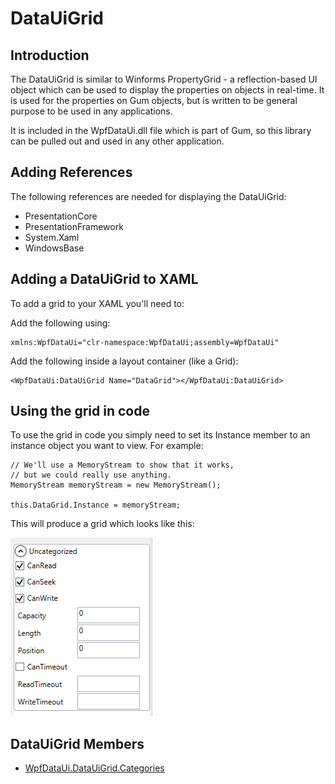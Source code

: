# DataUiGrid

## Introduction

The DataUiGrid is similar to Winforms PropertyGrid - a reflection-based UI object which can be used to display the properties on objects in real-time. It is used for the properties on Gum objects, but is written to be general purpose to be used in any applications.

It is included in the WpfDataUi.dll file which is part of Gum, so this library can be pulled out and used in any other application.

## Adding References

The following references are needed for displaying the DataUiGrid:

* PresentationCore
* PresentationFramework
* System.Xaml
* WindowsBase

## Adding a DataUiGrid to XAML

To add a grid to your XAML you'll need to:

Add the following using:

```
xmlns:WpfDataUi="clr-namespace:WpfDataUi;assembly=WpfDataUi"
```

Add the following inside a layout container (like a Grid):

```
<WpfDataUi:DataUiGrid Name="DataGrid"></WpfDataUi:DataUiGrid>
```

## Using the grid in code

To use the grid in code you simply need to set its Instance member to an instance object you want to view. For example:

```
// We'll use a MemoryStream to show that it works,
// but we could really use anything.
MemoryStream memoryStream = new MemoryStream();

this.DataGrid.Instance = memoryStream;
```

This will produce a grid which looks like this:

![](<../.gitbook/assets/WpfDataUiGrid (1).png>)

## DataUiGrid Members

* [WpfDataUi.DataUiGrid.Categories](https://github.com/vchelaru/Gum/tree/8c293a405185cca0e819b810220de684b436daf9/docs/Gum%20Code%20Reference/WpfDataUi.DataUiGrid.Categories)
